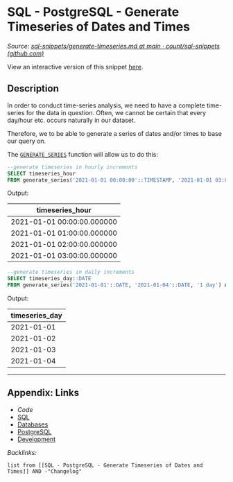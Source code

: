 # SQL - PostgreSQL - Generate Timeseries of Dates and Times

*Source: [sql-snippets/generate-timeseries.md at main · count/sql-snippets (github.com)](https://github.com/count/sql-snippets/blob/main/postgres/generate-timeseries.md)*

View an interactive version of this snippet [here](https://count.co/n/Du9nUudW9MH?vm=e).

## Description

In order to conduct time-series analysis, we need to have a complete time-series for the data in question. Often, we cannot be certain that every day/hour etc. occurs naturally in our dataset.

Therefore, we to be able to generate a series of dates and/or times to base our query on.

The [`GENERATE_SERIES`](https://www.postgresql.org/docs/13/functions-srf.html) function will allow us to do this:

````sql
--generate timeseries in hourly increments
SELECT timeseries_hour
FROM generate_series('2021-01-01 00:00:00'::TIMESTAMP, '2021-01-01 03:00:00'::TIMESTAMP, '1 hour') AS timeseries_hour;
````

Output:

|timeseries_hour|
|---------------|
|2021-01-01 00:00:00.000000|
|2021-01-01 01:00:00.000000|
|2021-01-01 02:00:00.000000|
|2021-01-01 03:00:00.000000|

````sql
--generate timeseries in daily increments
SELECT timeseries_day::DATE
FROM generate_series('2021-01-01'::DATE, '2021-01-04'::DATE, '1 day') AS timeseries_day;
````

Output:

|timeseries_day|
|--------------|
|2021-01-01|
|2021-01-02|
|2021-01-03|
|2021-01-04|

---

## Appendix: Links

* *Code*
* [SQL](../../../../3-Resources/Tools/Developer%20Tools/Data%20Stack/Procedural%20Languages/SQL.md)
* [Databases](../../../MOCs/Databases.md)
* [PostgreSQL](../../../../3-Resources/Tools/Developer%20Tools/Data%20Stack/Databases/PostgreSQL.md)
* [Development](../../../MOCs/Development.md)

*Backlinks:*

````dataview
list from [[SQL - PostgreSQL - Generate Timeseries of Dates and Times]] AND -"Changelog"
````
